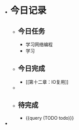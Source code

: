 - # 今日记录
	- ## 今日任务
		- 学习网络编程
		- 学习
	- ##  今日完成
		- [[第十二章：IO复用]]
	-
	- ## 待完成
		- {{query (TODO todo)}}
-